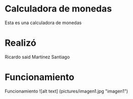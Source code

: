 # Calculadora de monedas
Esta es una calculadora de monedas
# Realizó
Ricardo said Martínez Santiago
# Funcionamiento
Funcionamiento
![alt text] (pictures/imagen1.jpg "imagen1")

